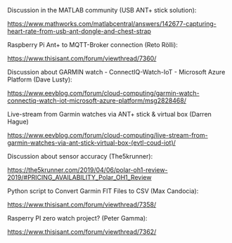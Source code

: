 
Discussion in the MATLAB community (USB ANT+  stick solution):

https://www.mathworks.com/matlabcentral/answers/142677-capturing-heart-rate-from-usb-ant-dongle-and-chest-strap

Raspberry Pi Ant+ to MQTT-Broker connection (Reto Rölli):

https://www.thisisant.com/forum/viewthread/7360/

Discussion about GARMIN watch - ConnectIQ-Watch-IoT - Microsoft Azure Platform (Dave Lusty):

https://www.eevblog.com/forum/cloud-computing/garmin-watch-connectiq-watch-iot-microsoft-azure-platform/msg2828468/

Live-stream from Garmin watches via ANT+ stick & virtual box (Darren Hague)

https://www.eevblog.com/forum/cloud-computing/live-stream-from-garmin-watches-via-ant-stick-virtual-box-(evtl-coud-iot)/

Discussion about sensor accuracy (The5krunner):

https://the5krunner.com/2019/04/06/polar-oh1-review-2019/#PRICING_AVAILABILITY_Polar_OH1_Review

Python script to Convert Garmin FIT Files to CSV (Max Candocia):

https://www.thisisant.com/forum/viewthread/7358/

Rasperry PI zero watch project? (Peter Gamma):

https://www.thisisant.com/forum/viewthread/7362/


